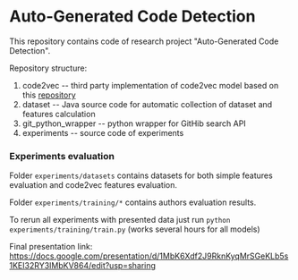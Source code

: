 # Auto-Generated Code Detection

This repository contains code of research project "Auto-Generated Code Detection".

Repository structure:

1) code2vec -- third party implementation of code2vec model based on this [repository](https://github.com/basedrhys/obfuscated-code2vec)
2) dataset -- Java source code for automatic collection of dataset and features calculation
3) git_python_wrapper -- python wrapper for GitHib search API
4) experiments -- source code of experiments 

### Experiments evaluation
Folder `experiments/datasets` contains datasets for both simple features evaluation and code2vec features evaluation.

Folder `experiments/training/*` contains authors evaluation results.

To rerun all experiments with presented data just run `python experiments/training/train.py` (works several hours for all models)


Final presentation link: https://docs.google.com/presentation/d/1MbK6Xdf2J9RknKyqMrSGeKLb5s1KEI32RY3IMbKV864/edit?usp=sharing
